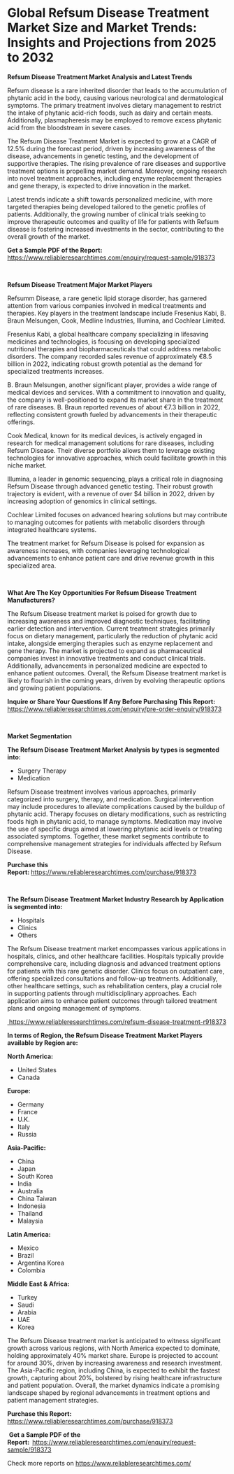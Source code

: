 <p><h1>Global Refsum Disease Treatment Market Size and Market Trends: Insights and Projections from 2025 to 2032</h1></p><p><strong>Refsum Disease Treatment Market Analysis and Latest Trends</strong></p>
<p><p>Refsum disease is a rare inherited disorder that leads to the accumulation of phytanic acid in the body, causing various neurological and dermatological symptoms. The primary treatment involves dietary management to restrict the intake of phytanic acid-rich foods, such as dairy and certain meats. Additionally, plasmapheresis may be employed to remove excess phytanic acid from the bloodstream in severe cases.</p><p>The Refsum Disease Treatment Market is expected to grow at a CAGR of 12.5% during the forecast period, driven by increasing awareness of the disease, advancements in genetic testing, and the development of supportive therapies. The rising prevalence of rare diseases and supportive treatment options is propelling market demand. Moreover, ongoing research into novel treatment approaches, including enzyme replacement therapies and gene therapy, is expected to drive innovation in the market.</p><p>Latest trends indicate a shift towards personalized medicine, with more targeted therapies being developed tailored to the genetic profiles of patients. Additionally, the growing number of clinical trials seeking to improve therapeutic outcomes and quality of life for patients with Refsum disease is fostering increased investments in the sector, contributing to the overall growth of the market.</p></p>
<p><strong>Get a Sample PDF of the Report:&nbsp;</strong> <a href="https://www.reliableresearchtimes.com/enquiry/request-sample/918373?utm_campaign=2624&utm_medium=2&utm_source=Github&utm_content=ia&utm_term=07032025&utm_id=refsum-disease-treatment">https://www.reliableresearchtimes.com/enquiry/request-sample/918373</a></p>
<p>&nbsp;</p>
<p><strong>Refsum Disease Treatment Major Market Players</strong></p>
<p><p>Refsumm Disease, a rare genetic lipid storage disorder, has garnered attention from various companies involved in medical treatments and therapies. Key players in the treatment landscape include Fresenius Kabi, B. Braun Melsungen, Cook, Medline Industries, Illumina, and Cochlear Limited.</p><p>Fresenius Kabi, a global healthcare company specializing in lifesaving medicines and technologies, is focusing on developing specialized nutritional therapies and biopharmaceuticals that could address metabolic disorders. The company recorded sales revenue of approximately €8.5 billion in 2022, indicating robust growth potential as the demand for specialized treatments increases.</p><p>B. Braun Melsungen, another significant player, provides a wide range of medical devices and services. With a commitment to innovation and quality, the company is well-positioned to expand its market share in the treatment of rare diseases. B. Braun reported revenues of about €7.3 billion in 2022, reflecting consistent growth fueled by advancements in their therapeutic offerings.</p><p>Cook Medical, known for its medical devices, is actively engaged in research for medical management solutions for rare diseases, including Refsum Disease. Their diverse portfolio allows them to leverage existing technologies for innovative approaches, which could facilitate growth in this niche market.</p><p>Illumina, a leader in genomic sequencing, plays a critical role in diagnosing Refsum Disease through advanced genetic testing. Their robust growth trajectory is evident, with a revenue of over $4 billion in 2022, driven by increasing adoption of genomics in clinical settings.</p><p>Cochlear Limited focuses on advanced hearing solutions but may contribute to managing outcomes for patients with metabolic disorders through integrated healthcare systems.</p><p>The treatment market for Refsum Disease is poised for expansion as awareness increases, with companies leveraging technological advancements to enhance patient care and drive revenue growth in this specialized area.</p></p>
<p>&nbsp;</p>
<p><strong>What Are The Key Opportunities For Refsum Disease Treatment Manufacturers?</strong></p>
<p><p>The Refsum Disease treatment market is poised for growth due to increasing awareness and improved diagnostic techniques, facilitating earlier detection and intervention. Current treatment strategies primarily focus on dietary management, particularly the reduction of phytanic acid intake, alongside emerging therapies such as enzyme replacement and gene therapy. The market is projected to expand as pharmaceutical companies invest in innovative treatments and conduct clinical trials. Additionally, advancements in personalized medicine are expected to enhance patient outcomes. Overall, the Refsum Disease treatment market is likely to flourish in the coming years, driven by evolving therapeutic options and growing patient populations.</p></p>
<p><strong>Inquire or Share Your Questions If Any Before Purchasing This Report:</strong> <a href="https://www.reliableresearchtimes.com/enquiry/pre-order-enquiry/918373?utm_campaign=2624&utm_medium=2&utm_source=Github&utm_content=ia&utm_term=07032025&utm_id=refsum-disease-treatment">https://www.reliableresearchtimes.com/enquiry/pre-order-enquiry/918373</a></p>
<p>&nbsp;</p>
<p><strong>Market Segmentation</strong></p>
<p><strong>The Refsum Disease Treatment Market Analysis by types is segmented into:</strong></p>
<p><ul><li>Surgery Therapy</li><li>Medication</li></ul></p>
<p><p>Refsum Disease treatment involves various approaches, primarily categorized into surgery, therapy, and medication. Surgical intervention may include procedures to alleviate complications caused by the buildup of phytanic acid. Therapy focuses on dietary modifications, such as restricting foods high in phytanic acid, to manage symptoms. Medication may involve the use of specific drugs aimed at lowering phytanic acid levels or treating associated symptoms. Together, these market segments contribute to comprehensive management strategies for individuals affected by Refsum Disease.</p></p>
<p><strong>Purchase this Report:&nbsp;</strong><a href="https://www.reliableresearchtimes.com/purchase/918373?utm_campaign=2624&utm_medium=2&utm_source=Github&utm_content=ia&utm_term=07032025&utm_id=refsum-disease-treatment">https://www.reliableresearchtimes.com/purchase/918373</a></p>
<p>&nbsp;</p>
<p><strong>The Refsum Disease Treatment Market Industry Research by Application is segmented into:</strong></p>
<p><ul><li>Hospitals</li><li>Clinics</li><li>Others</li></ul></p>
<p><p>The Refsum Disease treatment market encompasses various applications in hospitals, clinics, and other healthcare facilities. Hospitals typically provide comprehensive care, including diagnosis and advanced treatment options for patients with this rare genetic disorder. Clinics focus on outpatient care, offering specialized consultations and follow-up treatments. Additionally, other healthcare settings, such as rehabilitation centers, play a crucial role in supporting patients through multidisciplinary approaches. Each application aims to enhance patient outcomes through tailored treatment plans and ongoing management of symptoms.</p></p>
<p><a href="https://www.reliableresearchtimes.com/refsum-disease-treatment-r918373?utm_campaign=2624&utm_medium=2&utm_source=Github&utm_content=ia&utm_term=07032025&utm_id=refsum-disease-treatment">&nbsp;https://www.reliableresearchtimes.com/refsum-disease-treatment-r918373</a></p>
<p><strong>In terms of Region, the Refsum Disease Treatment Market Players available by Region are:</strong></p>
<p>
    <p> <strong> North America: </strong>
        <ul>
            <li>United States</li>
            <li>Canada</li>
        </ul>
        </p> 
    <p> <strong> Europe: </strong>
        <ul>
            <li>Germany</li>
            <li>France</li>
            <li>U.K.</li>
            <li>Italy</li>
            <li>Russia</li>
        </ul>
        </p> 
    <p> <strong> Asia-Pacific: </strong>
        <ul>
            <li>China</li>
            <li>Japan</li>
            <li>South Korea</li>
            <li>India</li>
            <li>Australia</li>
            <li>China Taiwan</li>
            <li>Indonesia</li>
            <li>Thailand</li>
            <li>Malaysia</li>
        </ul>
        </p> 
    <p> <strong> Latin America: </strong>
        <ul>
            <li>Mexico</li>
            <li>Brazil</li>
            <li>Argentina Korea</li>
            <li>Colombia</li>
        </ul>
        </p> 
    <p> <strong> Middle East & Africa: </strong>
        <ul>
            <li>Turkey</li>
            <li>Saudi</li>
            <li>Arabia</li>
            <li>UAE</li>
            <li>Korea</li>
        </ul>
    </p>
    </p>
<p><p>The Refsum Disease treatment market is anticipated to witness significant growth across various regions, with North America expected to dominate, holding approximately 40% market share. Europe is projected to account for around 30%, driven by increasing awareness and research investment. The Asia-Pacific region, including China, is expected to exhibit the fastest growth, capturing about 20%, bolstered by rising healthcare infrastructure and patient population. Overall, the market dynamics indicate a promising landscape shaped by regional advancements in treatment options and patient management strategies.</p></p>
<p><strong>Purchase this Report: </strong><a href="https://www.reliableresearchtimes.com/purchase/918373?utm_campaign=2624&utm_medium=2&utm_source=Github&utm_content=ia&utm_term=07032025&utm_id=refsum-disease-treatment">https://www.reliableresearchtimes.com/purchase/918373</a></p>
<p>&nbsp;<strong>Get a Sample PDF of the Report:&nbsp;&nbsp;</strong><a href="https://www.reliableresearchtimes.com/enquiry/request-sample/918373?utm_campaign=2624&utm_medium=2&utm_source=Github&utm_content=ia&utm_term=07032025&utm_id=refsum-disease-treatment">https://www.reliableresearchtimes.com/enquiry/request-sample/918373</a></p>
<p><strong></strong></p>
<p>Check more reports on <a href="https://www.reliableresearchtimes.com/?utm_campaign=2624&utm_medium=2&utm_source=Github&utm_content=ia&utm_term=07032025&utm_id=refsum-disease-treatment">https://www.reliableresearchtimes.com/</a></p>